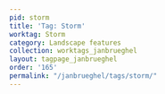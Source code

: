 ```yaml
---
pid: storm
title: 'Tag: Storm'
worktag: Storm
category: Landscape features
collection: worktags_janbrueghel
layout: tagpage_janbrueghel
order: '165'
permalink: "/janbrueghel/tags/storm/"
---
```

